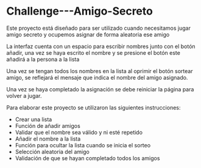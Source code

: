 # Challenge---Amigo-Secreto

Este proyecto está diseñado para ser utilizado cuando necesitamos jugar amigo secreto y ocupemos asignar de forma aleatoria ese amigo

La interfaz cuenta con un espacio para escribir nombres junto con el botón añadir, una vez se haya escrito el nombre y se presione el botón este añadirá a la persona a la lista

Una vez se tengan todos los nombres en la lista al oprimir el botón sortear amigo, se reflejará el mensaje que indica el nombre del amigo asignado.

Una vez se haya completado la asignación se debe reiniciar la página para volver a jugar.

Para elaborar este proyecto se utilizaron las siguientes instrucciones:
- Crear una lista
- Función de añadir amigos
- Validar que el nombre sea válido y ni esté repetido
- Añadir el nombre a la lista
- Función para ocultar la lista cuando se inicia el sorteo
- Selección aleatoria del amigo
- Validación de que se hayan completado todos los amigos

